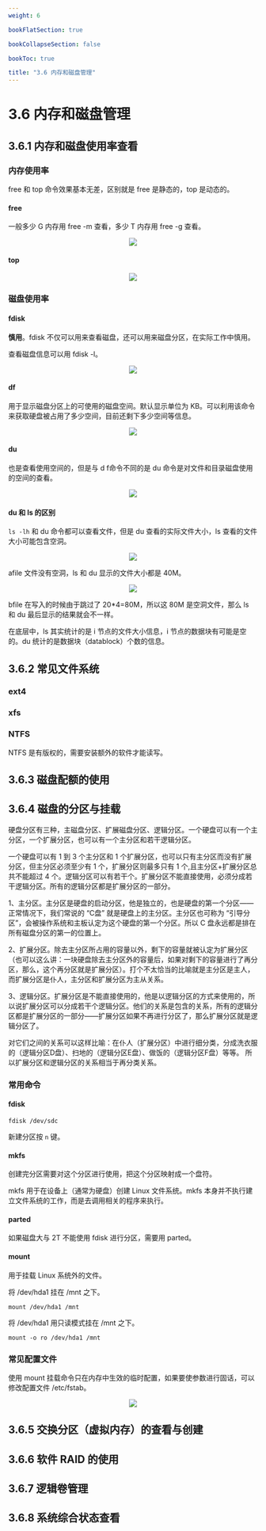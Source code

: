 ```yaml
---
weight: 6

bookFlatSection: true

bookCollapseSection: false

bookToc: true

title: "3.6 内存和磁盘管理"
---
```


# 3.6 内存和磁盘管理

## 3.6.1 内存和磁盘使用率查看

### 内存使用率

free 和 top 命令效果基本无差，区别就是 free 是静态的，top 是动态的。

#### free

一般多少 G 内存用 free -m 查看，多少 T 内存用 free -g 查看。

<div align="center"><img src="https://cdn.xiaobinqt.cn/xiaobinqt.io/20230221/97443e997c62493e8629c28407d4fa53.png" width=  /></div>

#### top

<div align="center"><img src="https://cdn.xiaobinqt.cn/xiaobinqt.io/20230221/323c7fc9e1d34e2f948cebab118be825.png" width=  /></div>

### 磁盘使用率

#### fdisk

**慎用**。fdisk 不仅可以用来查看磁盘，还可以用来磁盘分区，在实际工作中慎用。

查看磁盘信息可以用 fdisk -l。

<div align="center"><img src="https://cdn.xiaobinqt.cn/xiaobinqt.io/20230221/b8b4d937b4a1485197b86bcd08a9491c.png" width=  /></div>

#### df

用于显示磁盘分区上的可使用的磁盘空间。默认显示单位为 KB。可以利用该命令来获取硬盘被占用了多少空间，目前还剩下多少空间等信息。

<div align="center"><img src="https://cdn.xiaobinqt.cn/xiaobinqt.io/20230222/99464225dfab496e9b44fd61cc8c9f68.png" width=  /></div>

#### du

也是查看使用空间的，但是与 d f命令不同的是 du 命令是对文件和目录磁盘使用的空间的查看。

<div align="center"><img src="https://cdn.xiaobinqt.cn/xiaobinqt.io/20230222/42d7c0ef7e1443d38f399905d37f3ef4.png" width=  /></div>

#### du 和 ls 的区别

`ls -lh` 和 du 命令都可以查看文件，但是 du 查看的实际文件大小，ls 查看的文件大小可能包含空洞。

<div align="center"><img src="https://cdn.xiaobinqt.cn/xiaobinqt.io/20230222/5f091dbeb41a47949348b2e38cbc1514.png" width=  /></div>

afile 文件没有空洞，ls 和 du 显示的文件大小都是 40M。

<div align="center"><img src="https://cdn.xiaobinqt.cn/xiaobinqt.io/20230222/6f57ad3fd33747d7a2870e33e7cfc52c.png" width=  /></div>

bfile 在写入的时候由于跳过了 20*4=80M，所以这 80M 是空洞文件，那么 ls 和 du 最后显示的结果就会不一样。

在底层中，ls 其实统计的是 i 节点的文件大小信息，i 节点的数据块有可能是空的。du 统计的是数据块（datablock）个数的信息。

## 3.6.2 常见文件系统

### ext4

### xfs

### NTFS

NTFS 是有版权的，需要安装额外的软件才能读写。

## 3.6.3 磁盘配额的使用

## 3.6.4 磁盘的分区与挂载

硬盘分区有三种，主磁盘分区、扩展磁盘分区、逻辑分区。一个硬盘可以有一个主分区，一个扩展分区，也可以有一个主分区和若干逻辑分区。

一个硬盘可以有 1 到 3 个主分区和 1 个扩展分区，也可以只有主分区而没有扩展分区，但主分区必须至少有 1 个，扩展分区则最多只有 1 个,且主分区+扩展分区总共不能超过 4 个。逻辑分区可以有若干个。扩展分区不能直接使用，必须分成若干逻辑分区。所有的逻辑分区都是扩展分区的一部分。

1、主分区。主分区是硬盘的启动分区，他是独立的，也是硬盘的第一个分区——正常情况下，我们常说的 “C盘” 就是硬盘上的主分区。主分区也可称为 “引导分区”，会被操作系统和主板认定为这个硬盘的第一个分区。所以 C 盘永远都是排在所有磁盘分区的第一的位置上。

2、扩展分区。除去主分区所占用的容量以外，剩下的容量就被认定为扩展分区（也可以这么讲：一块硬盘除去主分区外的容量后，如果对剩下的容量进行了再分区，那么，这个再分区就是扩展分区）。打个不太恰当的比喻就是主分区是主人，而扩展分区是仆人，主分区和扩展分区为主从关系。

3、逻辑分区。扩展分区是不能直接使用的，他是以逻辑分区的方式来使用的，所以说扩展分区可以分成若干个逻辑分区。他们的关系是包含的关系，所有的逻辑分区都是扩展分区的一部分——扩展分区如果不再进行分区了，那么扩展分区就是逻辑分区了。

对它们之间的关系可以这样比喻：在仆人（扩展分区）中进行细分类，分成洗衣服的（逻辑分区D盘）、扫地的（逻辑分区E盘）、做饭的（逻辑分区F盘）等等。 所以扩展分区和逻辑分区的关系相当于再分类关系。

### 常用命令

#### fdisk

```shell
fdisk /dev/sdc

```

新建分区按 `n` 键。

#### mkfs

创建完分区需要对这个分区进行使用，把这个分区映射成一个盘符。

mkfs 用于在设备上（通常为硬盘）创建 Linux 文件系统。mkfs 本身并不执行建立文件系统的工作，而是去调用相关的程序来执行。

#### parted

如果磁盘大与 2T 不能使用 fdisk 进行分区，需要用 parted。

#### mount

用于挂载 Linux 系统外的文件。

将 /dev/hda1 挂在 /mnt 之下。

```shell
mount /dev/hda1 /mnt
``` 

将 /dev/hda1 用只读模式挂在 /mnt 之下。

```shell
mount -o ro /dev/hda1 /mnt
```

### 常见配置文件

使用 mount 挂载命令只在内存中生效的临时配置，如果要使参数进行固话，可以修改配置文件 /etc/fstab。

<div align="center"><img src="https://cdn.xiaobinqt.cn/xiaobinqt.io/20230222/07992b36158a4dc985b19674c8236a91.png" width=  /></div>

## 3.6.5 交换分区（虚拟内存）的查看与创建

## 3.6.6 软件 RAID 的使用

## 3.6.7 逻辑卷管理

## 3.6.8 系统综合状态查看
